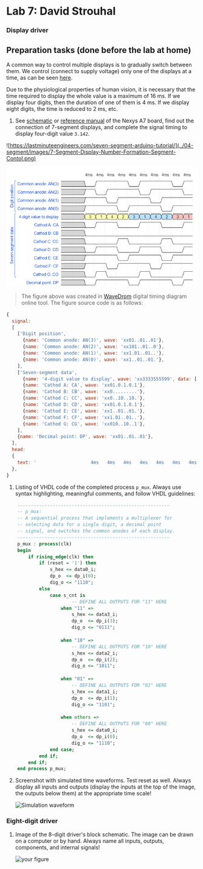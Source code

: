 # Lab 7: David Strouhal

### Display driver

## Preparation tasks (done before the lab at home)

A common way to control multiple displays is to gradually switch between them. We control (connect to supply voltage) only one of the displays at a time, as can be seen [here](https://engineeringtutorial.com/seven-segment-display-working-principle/).

Due to the physiological properties of human vision, it is necessary that the time required to display the whole value is a maximum of 16&nbsp;ms. If we display four digits, then the duration of one of them is 4&nbsp;ms. If we display eight digits, the time is reduced to 2&nbsp;ms, etc.

1. See [schematic](https://github.com/tomas-fryza/Digital-electronics-1/blob/master/docs/nexys-a7-sch.pdf) or [reference manual](https://reference.digilentinc.com/reference/programmable-logic/nexys-a7/reference-manual) of the Nexys A7 board, find out the connection of 7-segment displays, and complete the signal timing to display four-digit value `3.142`.

  ![https://lastminuteengineers.com/seven-segment-arduino-tutorial/](../04-segment/images/7-Segment-Display-Number-Formation-Segment-Contol.png)

  ![Timing of seven-segment display](images/wavedrom_7-segment.png)

  > The figure above was created in [WaveDrom](https://wavedrom.com/) digital timing diagram online tool. The figure source code is as follows:
  >
  ```javascript
  {
    signal:
    [
      ['Digit position',
        {name: 'Common anode: AN(3)', wave: 'xx01..01..01'},
        {name: 'Common anode: AN(2)', wave: 'xx101..01..0'},
        {name: 'Common anode: AN(1)', wave: 'xx1.01..01..'},
        {name: 'Common anode: AN(0)', wave: 'xx1..01..01.'},
      ],
      ['Seven-segment data',
        {name: '4-digit value to display', wave: 'xx3333555599', data: ['3','1','4','2','3','1','4','2','3','1']},
        {name: 'Cathod A: CA', wave: 'xx01.0.1.0.1'},
        {name: 'Cathod B: CB', wave: 'xx0.........'},
        {name: 'Cathod C: CC', wave: 'xx0..10..10.'},
        {name: 'Cathod D: CD', wave: 'xx01.0.1.0.1'},
        {name: 'Cathod E: CE', wave: 'xx1..01..01.'},
        {name: 'Cathod F: CF', wave: 'xx1.01..01..'},
        {name: 'Cathod G: CG', wave: 'xx010..10..1'},
      ],
      {name: 'Decimal point: DP', wave: 'xx01..01..01'},
    ],
    head:
    {
      text: '                    4ms   4ms   4ms   4ms   4ms   4ms   4ms   4ms   4ms   4ms',
    },
  }
  ```

1. Listing of VHDL code of the completed process `p_mux`. Always use syntax highlighting, meaningful comments, and follow VHDL guidelines:

```vhdl
    --------------------------------------------------------
    -- p_mux:
    -- A sequential process that implements a multiplexer for
    -- selecting data for a single digit, a decimal point 
    -- signal, and switches the common anodes of each display.
    --------------------------------------------------------
    p_mux : process(clk)
    begin
        if rising_edge(clk) then
            if (reset = '1') then
                s_hex <= data0_i;
                dp_o  <= dp_i(0);
                dig_o <= "1110";
            else
                case s_cnt is
                        -- DEFINE ALL OUTPUTS FOR "11" HERE
                    when "11" =>
                        s_hex <= data3_i;
                        dp_o  <= dp_i(3);
                        dig_o <= "0111";

                    when "10" =>
                        -- DEFINE ALL OUTPUTS FOR "10" HERE
                        s_hex <= data2_i;
                        dp_o  <= dp_i(2);
                        dig_o <= "1011";

                    when "01" =>
                        -- DEFINE ALL OUTPUTS FOR "01" HERE
                        s_hex <= data1_i;
                        dp_o  <= dp_i(1);
                        dig_o <= "1101";

                    when others =>
                        -- DEFINE ALL OUTPUTS FOR "00" HERE
                        s_hex <= data0_i;
                        dp_o  <= dp_i(0);
                        dig_o <= "1110";
                end case;
            end if;
        end if;
    end process p_mux;
```

2. Screenshot with simulated time waveforms. Test reset as well. Always display all inputs and outputs (display the inputs at the top of the image, the outputs below them) at the appropriate time scale!

   ![Simulation waveform](iamges\display_driver_simulation.png)

### Eight-digit driver

1. Image of the 8-digit driver's block schematic. The image can be drawn on a computer or by hand. Always name all inputs, outputs, components, and internal signals!

   ![your figure]()